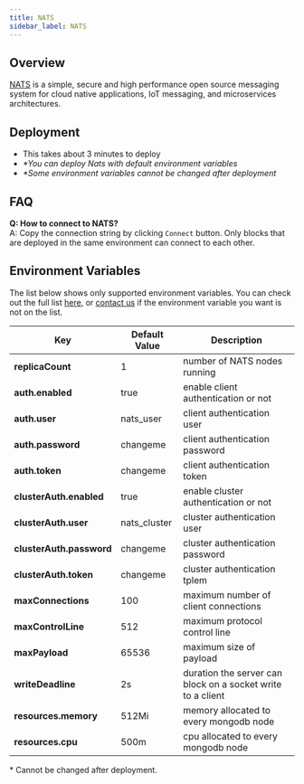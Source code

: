 ```yaml
---
title: NATS
sidebar_label: NATS
---
```


## Overview

[NATS](https://nats.io/) is a simple, secure and high performance open source messaging system for cloud native applications, IoT messaging, and microservices architectures.

## Deployment

- This takes about 3 minutes to deploy
- *\*You can deploy Nats with default environment variables*
- *\*Some environment variables cannot be changed after deployment*

## FAQ

**Q: How to connect to NATS?**  
A: Copy the connection string by clicking `Connect` button. Only blocks that are deployed in the same environment can connect to each other.

## Environment Variables

The list below shows only supported environment variables. You can check out the full list [here](https://github.com/kintohub/kinto-catalog/tree/master/nats#configuration), or [contact us](https://discord.gg/QVgqWuw) if the environment variable you want is not on the list.

| Key        | Default Value           | Description  |
| ---  | --- | --- |
| **replicaCount** |  1 | number of NATS nodes running |
| **auth.enabled**     | true      |  enable client authentication or not |
| **auth.user** |  nats_user  |  client authentication user |
| **auth.password** |  changeme  | client authentication password |
| **auth.token** |  changeme  | client authentication token |
| **clusterAuth.enabled** |  true  |  enable cluster authentication or not |
| **clusterAuth.user** |  nats_cluster  |  cluster authentication user |
| **clusterAuth.password** |  changeme  |  cluster authentication password |
| **clusterAuth.token** |  changeme |  cluster authentication tplem |
| **maxConnections** |  100  |  maximum number of client connections |
| **maxControlLine** |  512  |  maximum protocol control line |
| **maxPayload** |  65536  |  maximum size of payload |
| **writeDeadline** |  2s  |  duration the server can block on a socket write to a client |
| **resources.memory** |  512Mi  |  memory allocated to every mongodb node |
| **resources.cpu** |  500m |  cpu allocated to every mongodb node |

\* Cannot be changed after deployment.
